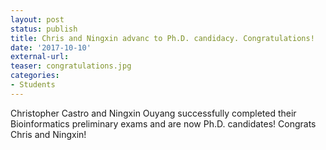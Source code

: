 ```yaml
---
layout: post
status: publish
title: Chris and Ningxin advanc to Ph.D. candidacy. Congratulations!
date: '2017-10-10'
external-url:
teaser: congratulations.jpg
categories:
- Students
---
```


Christopher Castro and Ningxin Ouyang successfully completed their Bioinformatics preliminary exams and are now Ph.D. candidates! Congrats Chris and Ningxin!
